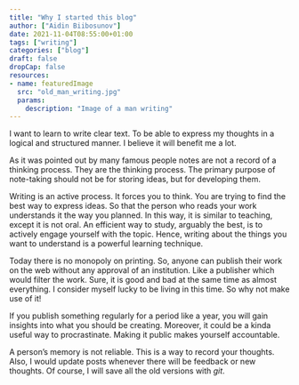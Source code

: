 ```yaml
---
title: "Why I started this blog"
author: ["Aidin Biibosunov"]
date: 2021-11-04T08:55:00+01:00
tags: ["writing"]
categories: ["blog"]
draft: false
dropCap: false
resources:
- name: featuredImage
  src: "old_man_writing.jpg"
  params:
    description: "Image of a man writing"
---
```


I want to learn to write clear text. To be able to express my thoughts in a logical and structured manner. I believe it will benefit me a lot.

As it was pointed out by many famous people notes are not a record of a thinking process. They are the thinking process. The primary purpose of note-taking should not be for storing ideas, but for developing them.

Writing is an active process. It forces you to think. You are trying to find the best way to express ideas. So that the person who reads your work understands it the way you planned. In this way, it is similar to teaching, except it is not oral. An efficient way to study, arguably the best, is to actively engage yourself with the topic. Hence, writing about the things you want to understand is a powerful learning technique.

Today there is no monopoly on printing. So, anyone can publish their work on the web without any approval of an institution. Like a publisher which would filter the work. Sure, it is good and bad at the same time as almost everything. I consider myself lucky to be living in this time. So why not make use of it!

If you publish something regularly for a period like a year, you will gain insights into what you should be creating. Moreover, it could be a kinda useful way to procrastinate. Making it public makes yourself accountable.

A person’s memory is not reliable. This is a way to record your thoughts. Also, I would update posts whenever there will be feedback or new thoughts. Of course, I will save all the old versions with _git_.
